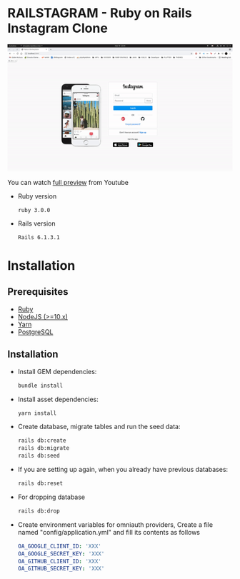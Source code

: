 # RAILSTAGRAM - Ruby on Rails Instagram Clone
  ![preview](doc/preview.gif)

  You can watch [full preview](https://www.youtube.com/watch?v=z5jczbs-wyE) from Youtube

* Ruby version
  ```
  ruby 3.0.0
  ```

* Rails version
  ```
  Rails 6.1.3.1
  ```

# Installation

## Prerequisites
- [Ruby](https://rvm.io/)
- [NodeJS (>=10.x)](https://nodejs.org/en/download/package-manager/#debian-and-ubuntu-based-linux-distributions)
- [Yarn](https://yarnpkg.com/lang/en/docs/install/#debian-stable)
- [PostgreSQL](https://www.postgresql.org/download/)


## Installation

- Install GEM dependencies:

  ```bash
  bundle install
  ```

- Install asset dependencies:

  ```bash
  yarn install
  ```

- Create database, migrate tables and run the seed data:

  ```bash
  rails db:create
  rails db:migrate
  rails db:seed
  ```

- If you are setting up again, when you already have previous databases:

  ```bash
  rails db:reset
  ```
- For dropping database
  ```bash
  rails db:drop
  ```

- Create environment variables for omniauth providers, Create a file named "config/application.yml" and fill its contents as follows
  
  ```yml
  OA_GOOGLE_CLIENT_ID: 'XXX'
  OA_GOOGLE_SECRET_KEY: 'XXX'
  OA_GITHUB_CLIENT_ID: 'XXX'
  OA_GITHUB_SECRET_KEY: 'XXX'
  ```
